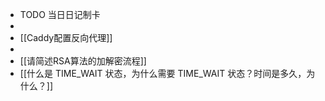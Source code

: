 - TODO  当日日记制卡
-
- [[Caddy配置反向代理]]
-
- [[请简述RSA算法的加解密流程]]
- [[什么是 TIME_WAIT 状态，为什么需要 TIME_WAIT 状态？时间是多久，为什么？]]